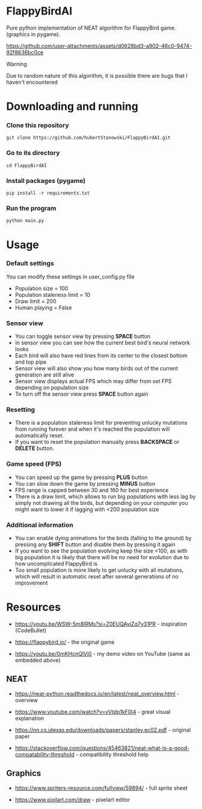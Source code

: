 # FlappyBirdAI
Pure python implementation of NEAT algorithm for FlappyBird game. (graphics in pygame).

https://github.com/user-attachments/assets/d0628bd3-a902-46c0-9474-92f8636bc0ce

> [!WARNING]
> Due to random nature of this algorithm, it is possible there are bugs that I haven't encountered

# Downloading and running
### Clone this repository
    git clone https://github.com/hubertStanowski/FlappyBirdAI.git

### Go to its directory
    cd FlappyBirdAI

### Install packages (pygame)
    pip install -r requirements.txt

### Run the program
    python main.py
  
# Usage
### Default settings
You can modify these settings in user_config.py file

- Population size = 100
- Population staleness limit = 10
- Draw limit = 200
- Human playing = False

### Sensor view
- You can toggle sensor view by pressing **SPACE** button
- In sensor view you can see how the current best bird's neural network looks
- Each bird will also have red lines from its center to the closest bottom and top pipe
- Sensor view will also show you how many birds out of the current generation are still alive
- Sensor view displays actual FPS which may differ from set FPS depending on population size
- To turn off the sensor view press **SPACE** button again
### Resetting
- There is a population staleness limit for preventing unlucky mutations from running forever and when it's reached the population will automatically reset.
- If you want to reset the population manually press **BACKSPACE** or **DELETE** button.
### Game speed (FPS)
- You can speed up the game by pressing **PLUS** button
- You can slow down the game by pressing **MINUS** button
- FPS range is capped between 30 and 160 for best experience
- There is a draw limit, which allows to run big populations with less lag by simply not drawing all the birds, but depending on your computer you might want to lower it if lagging with <200 population size
### Additional information
- You can enable dying animations for the birds (falling to the ground) by pressing any **SHIFT** button and disable them by pressing it again
- If you want to see the population evolving keep the size <100, as with big population it is likely that there will be no need for evolution due to how uncomplicated FlappyBird is
- Too small population is more likely to get unlucky with all mutations, which will result in automatic reset after several generations of no improvement
# Resources
- https://youtu.be/WSW-5m8lRMs?si=Z0EUQAviZq7y31PR - inspiration (CodeBullet)

- https://flappybird.io/ - the original game

- https://youtu.be/0mKHcnQlVi0 - my demo video on YouTube (same as embedded above)
## NEAT
- https://neat-python.readthedocs.io/en/latest/neat_overview.html - overview

- https://www.youtube.com/watch?v=yVtdp1kF0I4 - great visual explanation

- https://nn.cs.utexas.edu/downloads/papers/stanley.ec02.pdf - original paper

- https://stackoverflow.com/questions/45463821/neat-what-is-a-good-compatability-threshold - compatibility threshold help

## Graphics
- https://www.spriters-resource.com/fullview/59894/ - full sprite sheet

- https://www.pixilart.com/draw - pixelart editor
